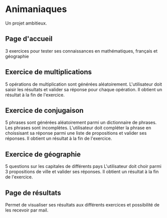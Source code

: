# Animaniaques
Un projet ambitieux.

## Page d'accueil
3 exercices pour tester ses connaissances en mathématiques, français et géographie
## Exercice de multiplications
5 opérations de multiplication sont générées aléatoirement.
L'utilisateur doit saisir les résultats et valider sa réponse pour chaque opération.
Il obtient un résultat à la fin de l'exercice.
## Exercice de conjugaison
5 phrases sont générées aléatoirement parmi un dictionnaire de phrases.
Les phrases sont incomplètes.
L'utilisateur doit compléter la phrase en choissisant sa réponse parmi une liste de propositions et valider ses réponses.
Il obtient un résultat à la fin de l'exercice.
## Exercice de géographie
5 questions sur les capitales de différents pays
L'utilisateur doit choir parmi 3 propositions de ville et valider ses réponses.
Il obtient un résultat à la fin de l'exercice.
## Page de résultats
Permet de visualiser ses résultats aux différents exercices et possibilité de les recevoir par mail.
